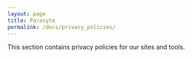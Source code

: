 ```yaml
---
layout: page
title: Parasyte
permalink: /docs/privacy_policies/
---
```


This section contains privacy policies for our sites and tools.